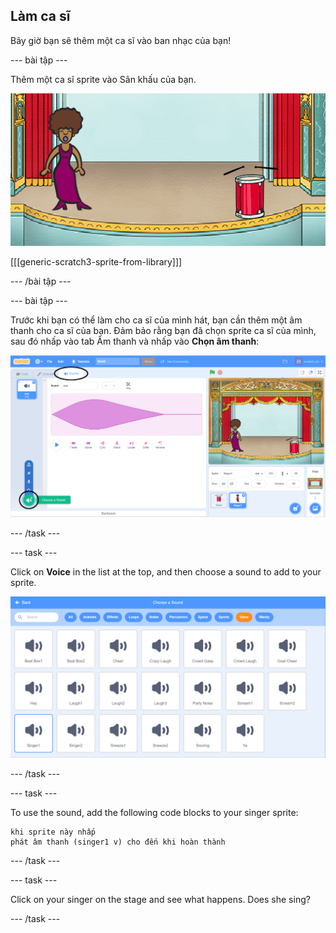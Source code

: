 ## Làm ca sĩ

Bây giờ bạn sẽ thêm một ca sĩ vào ban nhạc của bạn!

\--- bài tập \---

Thêm một ca sĩ sprite vào Sân khấu của bạn.

![ảnh chụp màn hình](images/band-singer-mic.png)

[[[generic-scratch3-sprite-from-library]]]

\--- /bài tập \---

\--- bài tập \---

Trước khi bạn có thể làm cho ca sĩ của mình hát, bạn cần thêm một âm thanh cho ca sĩ của bạn. Đảm bảo rằng bạn đã chọn sprite ca sĩ của mình, sau đó nhấp vào tab Âm thanh và nhấp vào **Chọn âm thanh**:

![screenshot](images/band-import-sound-annotated.png)

\--- /task \---

\--- task \---

Click on **Voice** in the list at the top, and then choose a sound to add to your sprite.

![screenshot](images/band-choose-sound.png)

\--- /task \---

\--- task \---

To use the sound, add the following code blocks to your singer sprite:

```blocks3
khi sprite này nhấp
phát âm thanh (singer1 v) cho đến khi hoàn thành
```

\--- /task \---

\--- task \---

Click on your singer on the stage and see what happens. Does she sing?

\--- /task \---